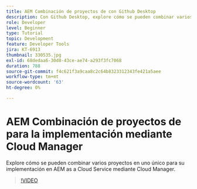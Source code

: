 ```yaml
---
title: AEM Combinación de proyectos de con Github Desktop
description: Con Github Desktop, explore cómo se pueden combinar varios proyectos en uno único para su implementación en AEM as a Cloud Service mediante Cloud Manager.
role: Developer
level: Beginner
type: Tutorial
topic: Development
feature: Developer Tools
jira: KT-6913
thumbnail: 330535.jpg
exl-id: 68dedaa6-30d8-43ce-ae74-a293f3fc7068
duration: 788
source-git-commit: f4c621f3a9caa8c2c64b8323312343fe421a5aee
workflow-type: tm+mt
source-wordcount: '63'
ht-degree: 0%

---
```


# AEM Combinación de proyectos de para la implementación mediante Cloud Manager

Explore cómo se pueden combinar varios proyectos en uno único para su implementación en AEM as a Cloud Service mediante Cloud Manager.

>[!VIDEO](https://video.tv.adobe.com/v/330535?quality=12&learn=on)
